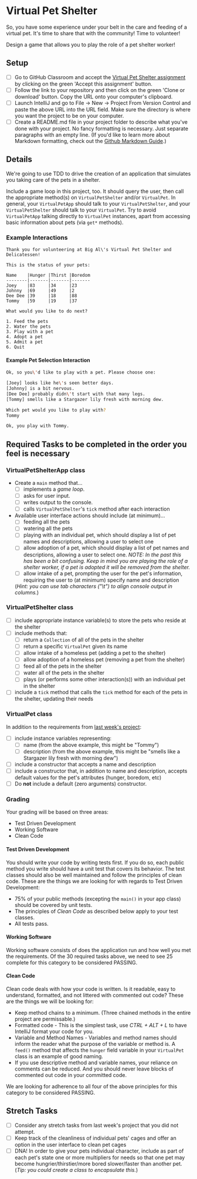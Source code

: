 # Virtual Pet Shelter

So, you have some experience under your belt in the care and feeding of a virtual pet. It's time to share that with the community! Time to volunteer! 

Design a game that allows you to play the role of a pet shelter worker!

## Setup
- [ ] Go to GitHub Classroom and accept the [Virtual Pet Shelter assignment](https://classroom.github.com/a/MTjKz2Bn) by clicking on the green 'Accept this assignment' button.
- [ ] Follow the link to your repository and then click on the green 'Clone or download' button.  Copy the URL onto your computer's clipboard.
- [ ] Launch IntelliJ and go to File -> New -> Project From Version Control and paste the above URL into the URL field.  Make sure the directory is where you want the project to be on your computer.
- [ ] Create a README.md file in your project folder to describe what you've done with your project. No fancy formatting is necessary. Just separate paragraphs with an empty line. (If you'd like to learn more about Markdown formatting, check out the [Github Markdown Guide](https://guides.github.com/features/mastering-markdown/).)

## Details

We're going to use TDD to drive the creation of an application that simulates you taking care of the pets in a shelter.

Include a game loop in this project, too. It should query the user, then call the appropriate method(s) on `VirtualPetShelter` and/or `VirtualPet`. In general, your `VirtualPetApp` should talk to your `VirtualPetShelter`, and your `VirtualPetShelter` should talk to your `VirtualPet`. Try to avoid `VirtualPetApp` talking directly to `VirtualPet` instances, apart from accessing basic information about pets (via `get*` methods).

### Example Interactions

```
Thank you for volunteering at Big Al\'s Virtual Pet Shelter and Delicatessen!

This is the status of your pets:

Name	|Hunger	|Thirst	|Boredom
--------|-------|-------|-------
Joey	|83     |34     |23
Johnny	|69     |49     |2
Dee Dee	|39     |18     |88
Tommy	|59     |19     |37

What would you like to do next?

1. Feed the pets
2. Water the pets
3. Play with a pet
4. Adopt a pet
5. Admit a pet
6. Quit
```

#### Example Pet Selection Interaction

```bash
Ok, so you\'d like to play with a pet. Please choose one:

[Joey] looks like he\'s seen better days.
[Johnny] is a bit nervous.
[Dee Dee] probably didn\'t start with that many legs.
[Tommy] smells like a Stargazer lily fresh with morning dew.

Which pet would you like to play with?
Tommy

Ok, you play with Tommy.
```

## Required Tasks to be completed in the order you feel is necessary

### VirtualPetShelterApp class

- Create a `main` method that…
	- [ ] implements a *game loop*.
	- [ ] asks for user input.
	- [ ] writes output to the console.
	- [ ] calls `VirtualPetShelter`'s `tick` method after each interaction

- Available user interface actions should include (at minimum)…
	- [ ] feeding all the pets
	- [ ] watering all the pets
	- [ ] playing with an individual pet, which should display a list of pet names and descriptions, allowing a user to select one
	- [ ] allow adoption of a pet, which should display a list of pet names and descriptions, allowing a user to select one.  _NOTE: In the past this has been a bit confusing.  Keep in mind you are playing the role of a shelter worker, if a pet is adopted it will be removed from the shelter._
	- [ ] allow intake of a pet, prompting the user for the pet's information, requiring the user to (at minimum) specify name and description

	(*Hint: you can use tab characters ("\t") to align console output in columns.*)

### VirtualPetShelter class

- [ ] include appropriate instance variable(s) to store the pets who reside at the shelter
- [ ] include methods that:
	- [ ] return a `Collection` of all of the pets in the shelter
	- [ ] return a specific `VirtualPet` given its name
	- [ ] allow intake of a homeless pet (adding a pet to the shelter)
	- [ ] allow adoption of a homeless pet (removing a pet from the shelter)
	- [ ] feed all of the pets in the shelter
	- [ ] water all of the pets in the shelter
	- [ ] plays (or performs some other interaction(s)) with an individual pet in the shelter
- [ ] include a `tick` method that calls the `tick` method for each of the pets in the shelter, updating their needs

### VirtualPet class
	
In addition to the requirements from [last week's project](../virtual-pet):
- [ ] include instance variables representing:
	- [ ] name (from the above example, this might be "Tommy")
	- [ ] description (from the above example, this might be "smells like a Stargazer lily fresh with morning dew")
- [ ] include a constructor that accepts a name and description
- [ ] include a constructor that, in addition to name and description, accepts default values for the pet's attributes (hunger, boredom, etc)
- [ ] Do **not** include a default (zero arguments) constructor.
 
### Grading
Your grading will be based on three areas:
- Test Driven Development
- Working Software
- Clean Code

#### Test Driven Development 
You should write your code by writing tests first.  If you do so, each public method you write should have a unit test that covers its behavior.  The test classes should also be well maintained and follow the principles of clean code.  These are the things we are looking for with regards to Test Driven Development:

- 75% of your public methods (excepting the `main()` in your app class) should be covered by unit tests.
- The principles of _Clean Code_ as described below apply to your test classes.
- All tests pass.

#### Working Software
Working software consists of does the application run and how well you met the requirements.  Of the 30 required tasks above, we need to see 25 complete for this category to be considered PASSING.

#### Clean Code
Clean code deals with how your code is written.  Is it readable, easy to understand, formatted, and not littered with commented out code?   These are the things we will be looking for:

- Keep method chains to a minimum. (Three chained methods in the entire project are permissable.)
- Formatted code - This is the simplest task, use _CTRL + ALT + L_ to have IntelliJ format your code for you.
- Variable and Method Names - Variables and method names should inform the reader what the purpose of the variable or method is.  A `feed()` method that affects the `hunger` field variable in your `VirtualPet` class is an example of good naming.
- If you use descriptive method and variable names, your reliance on comments can be reduced.  And you should never leave blocks of commented out code in your committed code. 


We are looking for adherence to all four of the above principles for this category to be considered PASSING.

## Stretch Tasks

- [ ] Consider any stretch tasks from last week's project that you did not attempt.
- [ ] Keep track of the cleanliness of individual pets' cages and offer an option in the user interface to clean pet cages
- [ ] DNA! In order to give your pets individual character, include as part of each pet's state one or more multipliers for needs so that one pet may become hungrier/thirstier/more bored slower/faster than another pet. (*Tip: you could create a class to encapsulate this.*)
